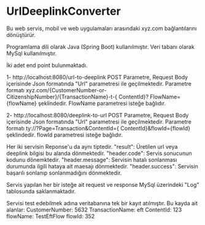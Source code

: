 # UrlDeeplinkConverter
Bu web servis, mobil ve web uygulamaları arasındaki xyz.com bağlantılarını dönüştürür.

Programlama dili olarak Java (Spring Boot) kullanılmıştır.
Veri tabanı olarak MySql kullanılmıştır.

İki adet end point bulunmaktadı.

1- http://localhost:8080/url-to-deeplink POST
Parametre, Request Body içerisinde Json formatında "Url" parametresi ile geçilmektedir.
Parametre formatı xyz.com/{CustomerNumber-or- CitizenshipNumber}/{TransactionName}-t-{ ContentId}? FlowName={flowName} şeklindedir. FlowName parametresi isteğe bağlıdır.

2- http://localhost:8080/deeplink-to-url POST
Parametre, Request Body içerisinde Json formatında "Url" parametresi ile geçilmektedir.
Parametre formatı ty://?Page=Transaction&ContentId={ ContentId}&flowId={flowId} şeklindedir. flowId parametresi isteğe bağlıdır.

Her iki servisin Reponse'u da aynı tiptedir.
"result": Üretilen url veya deeplink bilgisi bu alanda dönmektedir.
"header.code": Servis sonucunun kodunu dönemktedir.
"header.message": Servisin hatalı sonlanması durumunda ilgili hataya ait maesajı dönmektedir.
"header.success": Servisin başarılı sonlanıp sonlanmadığını dönmektedir.

Servis yapılan her bir isteğe ait request ve response MySql üzerindeki "Log" tablosunda saklanmaktadır.

Servisi test edebilmek adına veritabanına tek bir kayıt atılmıştır. Bu kayda ait alanlar:
CustomerNumber: 5632
TransactionName: eft
ContentId: 123
flowName: TestEftFlow
flowId: 352

